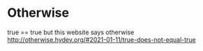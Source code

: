 # Otherwise
true == true but this website says otherwise
http://otherwise.hydev.org/#2021-01-11/true-does-not-equal-true
